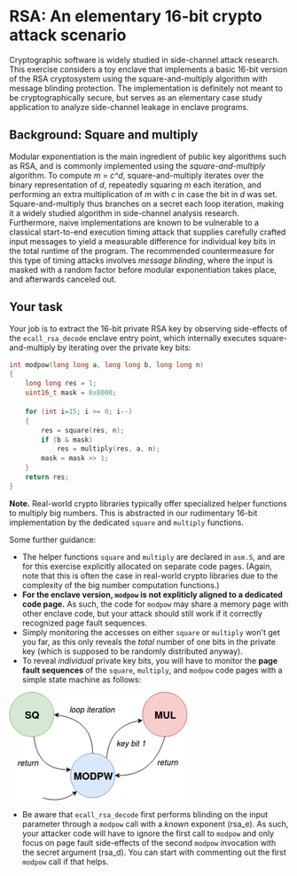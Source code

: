# RSA: An elementary 16-bit crypto attack scenario

Cryptographic software is widely studied in side-channel attack research. This
exercise considers a toy enclave that implements a basic 16-bit version of the
RSA cryptosystem using the square-and-multiply algorithm with message blinding
protection.  The implementation is definitely not meant to be cryptographically
secure, but serves as an elementary case study application to analyze
side-channel leakage in enclave programs. 

## Background: Square and multiply

Modular exponentiation is the main ingredient of public key
algorithms such as RSA, and is commonly implemented using the
_square-and-multiply_ algorithm.  To compute _m = c^d_, square-and-multiply
iterates over the binary representation of _d_, repeatedly squaring _m_ each
iteration, and performing an extra multiplication of _m_ with _c_ in case the
bit in _d_ was set. Square-and-multiply thus branches on a secret each loop
iteration, making it a widely studied algorithm in side-channel analysis
research. Furthermore, naive implementations are known to be vulnerable to a
classical start-to-end execution timing attack that supplies carefully crafted
input messages to yield a measurable difference for individual key bits in the
total runtime of the program. The recommended countermeasure for this type of
timing attacks involves _message blinding_, where the input is masked with a
random factor before modular exponentiation takes place, and afterwards
canceled out.

## Your task

Your job is to extract the 16-bit private RSA key by observing side-effects
of the `ecall_rsa_decode` enclave entry point, which internally executes
square-and-multiply by iterating over the private key bits:

```C
int modpow(long long a, long long b, long long n)
{
    long long res = 1;
    uint16_t mask = 0x8000;

    for (int i=15; i >= 0; i--)
    {
        res = square(res, n);
        if (b & mask)
            res = multiply(res, a, n); 
        mask = mask >> 1;
    }
    return res;
}
```

**Note.** Real-world crypto libraries typically offer specialized helper
functions to multiply big numbers. This is abstracted in our rudimentary 16-bit
implementation by the dedicated `square` and `multiply` functions.

Some further guidance:

* The helper functions `square` and `multiply` are declared in `asm.S`, and are for
    this exercise explicitly allocated on separate code pages. (Again, note that
    this is often the case in real-world crypto libraries due to the complexity of
    the big number computation functions.)
* **For the enclave version, `modpow` is not expliticly aligned to a dedicated
    code page.** As such, the code for `modpow` may share a memory page with
    other enclave code, but your attack should still work if it correctly
    recognized page fault sequences.
* Simply monitoring the accesses on either `square` or `multiply` won't get you
    far, as this only reveals the _total_ number of one bits in the private key
    (which is supposed to be randomly distributed anyway).
* To reveal _individual_ private key bits, you will have to monitor the **page
    fault sequences** of the `square`, `multiply`, and `modpow` code pages with a
    simple state machine as follows:

![state-machine](state-machine.png)

* Be aware that `ecall_rsa_decode` first performs blinding on the input
    parameter through a `modpow` call with a _known_ exponent (rsa_e). As such,
    your attacker code will have to ignore the first call to `modpow` and only
    focus on page fault side-effects of the second `modpow` invocation with
    the secret argument (rsa_d). You can start with commenting out the first
    `modpow` call if that helps.
